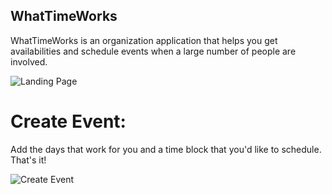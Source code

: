 ## WhatTimeWorks

WhatTimeWorks is an organization application that helps you get availabilities and schedule events when a large number of people are involved. 

![Landing Page](https://github.com/mehularora8/WhatTimeWorks/tree/main/Images/Landing.png)

# Create Event:

Add the days that work for you and a time block that you'd like to schedule. That's it!

![Create Event](https://github.com/mehularora8/WhatTimeWorks/tree/main/Images/Addevent.png)

